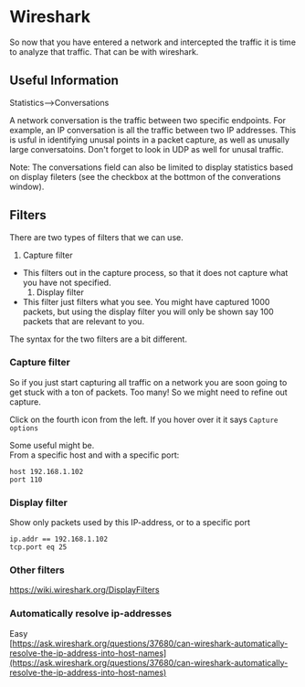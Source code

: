 # Wireshark

So now that you have entered a network and intercepted the traffic it is time to analyze that traffic. That can be with wireshark.

## Useful Information

Statistics--&gt;Conversations

A network conversation is the traffic between two specific endpoints. For example, an IP conversation is all the traffic between two IP addresses. This is usful in identifying unusal points in a packet capture, as well as unusally large conversatoins. Don't forget to look in UDP as well for unusal traffic.

Note: The conversations field can also be limited to display statistics based on display fileters \(see the checkbox at the bottmon of the converations window\).

## 

## Filters

There are two types of filters that we can use.  
1. Capture filter

* This filters out in the capture process, so that it does not capture what you have not specified. 
  1. Display filter
* This filter just filters what you see. You might have captured 1000 packets, but using the display filter you will only be shown say 100 packets that are relevant to you.

The syntax for the two filters are a bit different.

### Capture filter

So if you just start capturing all traffic on a network you are soon going to get stuck with a ton of packets. Too many! So we might need to refine out capture.

Click on the fourth icon from the left. If you hover over it it says `Capture options`

Some useful might be.  
From a specific host and with a specific port:

```
host 192.168.1.102
port 110
```

### Display filter

Show only packets used by this IP-address, or to a specific port

```
ip.addr == 192.168.1.102
tcp.port eq 25
```

### Other filters

https://wiki.wireshark.org/DisplayFilters

### Automatically resolve ip-addresses

Easy  
[https://ask.wireshark.org/questions/37680/can-wireshark-automatically-resolve-the-ip-address-into-host-names](https://ask.wireshark.org/questions/37680/can-wireshark-automatically-resolve-the-ip-address-into-host-names)


